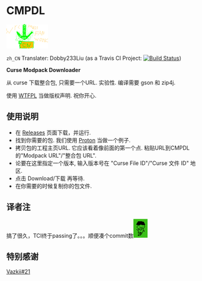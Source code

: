 # CMPDL

![](https://github.com/Dobby233Liu/CMPDL/blob/master/20170923-213032-do-20170923-214738-ok.png?raw=true)

`zh_CN` Translater: Dobby233Liu (as a Travis CI Project: [![Build Status](https://travis-ci.org/Dobby233Liu/CMPDL.svg?branch=master)](https://travis-ci.org/Dobby233Liu/CMPDL))

**Curse Modpack Downloader**

从 curse 下载整合包, 只需要一个URL. 实验性. 编译需要 gson 和 zip4j.

使用 [WTFPL](http://www.wtfpl.net/) 当做版权声明. 祝你开心.

## 使用说明
 
 * 在 [Releases](https://github.com/Vazkii/CMPDL/releases) 页面下载，并运行.
 * 找到你需要的包. 我们使用 [Proton](https://minecraft.curseforge.com/projects/proton) 当做一个例子.
 * 拷贝包的工程主页URL. 它应该看着像前面的第一个点. 粘贴URL到CMPDL的"Modpack URL"/"整合包 URL".
 * 论要在这里指定一个版本, 输入版本号在 "Curse File ID"/"Curse 文件 ID" 地区.
 * 点击 Download/下载 再等待.
 * 在你需要的时候复制你的包文件.
 
## 译者注

搞了很久，TCI终于passing了。。。顺便凑个commit数![](https://github.com/Dobby233Liu/CMPDL/blob/master/20170917165411-do-ok.png?raw=true)

## 特别感谢

[Vazkii#21](https://github.com/Vazkii/CMPDL/pull/21)
